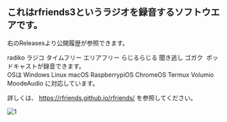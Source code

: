 ## これはrfriends3というラジオを録音するソフトウエアです。  
右のReleasesより公開履歴が参照できます。  
  
radiko ラジコ タイムフリー エリアフリー らじるらじる 聞き逃し ゴガク  ポッドキャストが録音できます。  
OSは Windows Linux macOS RaspberrypiOS ChromeOS Termux Volumio MoodeAudio に対応しています。  
  
詳しくは、
<https://rfriends.github.io/rfriends/>
を参照してください。  

![1](https://github.com/user-attachments/assets/3198172f-df4b-4c92-a9e5-ab92ad92285d)

  

